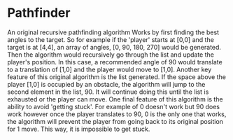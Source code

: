 # Pathfinder
An original recursive pathfinding algorithm
Works by first finding the best angles to the target. So for example if the 'player' starts at [0,0] and the target is at [4,4], an array of angles, [0, 90, 180, 270]
would be generated. Then the algorithm would recursively go through the list and update the player's position. In this case, a recommended angle of 
90 would translate to a translation of [1,0] and the player would move to [1,0]. Another key feature of this original algorithm is the list generated.
If the space above the player [1,0] is occupied by an obstacle, the algorithm will jump to the second element in the list, 90. It will continue doing this until the
list is exhausted or the player can move. 
One final feature of this algorithm is the ability to avoid 'getting stuck'. For example of 0 doesn't work but 90 does work however once the player translates to 90,
0 is the only one that works, the algorithm will prevent the player from going back to its original position for 1 move. This way, it is impossible to get stuck.
